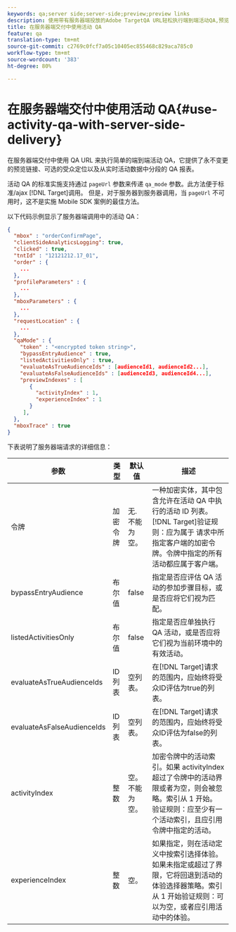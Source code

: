 ```yaml
---
keywords: qa;server side;server-side;preview;preview links
description: 使用带有服务器端投放的Adobe TargetQA URL轻松执行端到端活动QA,预览链接永不更改，可选受众定位，以及与实时活动数据保持分段的QA报告。
title: 在服务器端交付中使用活动 QA
feature: qa
translation-type: tm+mt
source-git-commit: c2769c0fcf7a05c10405ec855468c829aca785c0
workflow-type: tm+mt
source-wordcount: '383'
ht-degree: 80%

---
```



# 在服务器端交付中使用活动 QA{#use-activity-qa-with-server-side-delivery}

在服务器端交付中使用 QA URL 来执行简单的端到端活动 QA，它提供了永不变更的预览链接、可选的受众定位以及从实时活动数据中分段的 QA 报表。

活动 QA 的标准实施支持通过 `pageUrl` 参数来传递 `qa_mode` 参数。此方法便于标准/ajax [!DNL Target]调用。 但是，对于服务器到服务器调用，当 `pageUrl` 不可用时，这不是实施 Mobile SDK 案例的最佳方法。

以下代码示例显示了服务器端调用中的活动 QA：

```json
{
  "mbox" : "orderConfirmPage",
  "clientSideAnalyticsLogging": true,
  "clicked" : true,
  "tntId" : "12121212.17_01",
  "order" : {
    ...
  },
  "profileParameters" : {
    ...
  },
  "mboxParameters" : {
    ...
  },
  "requestLocation" : {
    ...
  },
  "qaMode" : {
    "token" : "<encrypted token string>",
    "bypassEntryAudience" : true,
    "listedActivitiesOnly" : true,
    "evaluateAsTrueAudienceIds" : [audienceId1, audienceId2...],
    "evaluateAsFalseAudienceIds" : [audienceId3, audienceId4...],
    "previewIndexes" : [
       {
         "activityIndex" : 1,
         "experienceIndex" : 1
       }
     ],
  },
  "mboxTrace" : true
}
```

下表说明了服务器端请求的详细信息：

| 参数 | 类型 | 默认值 | 描述 |
|--- |--- |--- |--- |
| 令牌 | 加密令牌 | 无.<br>不能为空。 | 一种加密实体，其中包含允许在活动 QA 中执行的活动 ID 列表。<br>[!DNL Target]验证规则：应为属于 请求中所指定客户端的加密令牌。令牌中指定的所有活动都应属于客户端。 |
| bypassEntryAudience | 布尔值 | false | 指定是否应评估 QA 活动的参加步骤目标，或是否应将它们视为匹配。 |
| listedActivitiesOnly | 布尔值 | false | 指定是否应单独执行 QA 活动，或是否应将它们视为当前环境中的有效活动。 |
| evaluateAsTrueAudienceIds | ID 列表 | 空列表。 | 在[!DNL Target]请求的范围内，应始终将受众ID评估为true的列表。 |
| evaluateAsFalseAudienceIds | ID 列表 | 空列表。 | 在[!DNL Target]请求的范围内，应始终将受众ID评估为false的列表。 |
| activityIndex | 整数 | 空。<br>不能为空。 | 加密令牌中的活动索引。如果 activityIndex 超过了令牌中的活动界限或者为空，则会被忽略。索引从 1 开始。<br>验证规则：应至少有一个活动索引，且应引用令牌中指定的活动。 |
| experienceIndex | 整数 | 空。 | 如果指定，则在活动定义中按索引选择体验。如果未指定或超过了界限，它将回退到活动的体验选择器策略。索引从 1 开始验证规则：可以为空，或者应引用活动中的体验。 |